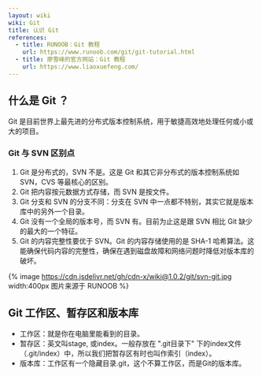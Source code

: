 ```yaml
---
layout: wiki
wiki: Git
title: 认识 Git
references:
  - title: RUNOOB：Git 教程
    url: https://www.runoob.com/git/git-tutorial.html
  - title: 廖雪峰的官方网站：Git 教程
    url: https://www.liaoxuefeng.com/
---
```


<!-- more -->

## 什么是 Git ？

Git 是目前世界上最先进的分布式版本控制系统，用于敏捷高效地处理任何或小或大的项目。

### Git 与 SVN 区别点

1. Git 是分布式的，SVN 不是。这是 Git 和其它非分布式的版本控制系统如 SVN，CVS 等最核心的区别。
2. Git 把内容按元数据方式存储，而 SVN 是按文件。
3. Git 分支和 SVN 的分支不同：分支在 SVN 中一点都不特别，其实它就是版本库中的另外一个目录。
4. Git 没有一个全局的版本号，而 SVN 有。目前为止这是跟 SVN 相比 Git 缺少的最大的一个特征。
5. Git 的内容完整性要优于 SVN。Git 的内容存储使用的是 SHA-1 哈希算法。这能确保代码内容的完整性，确保在遇到磁盘故障和网络问题时降低对版本库的破坏。

{% image https://cdn.jsdelivr.net/gh/cdn-x/wiki@1.0.2/git/svn-git.jpg width:400px 图片来源于 RUNOOB  %}

## Git 工作区、暂存区和版本库

- 工作区：就是你在电脑里能看到的目录。
- 暂存区：英文叫stage, 或index。一般存放在 ".git目录下" 下的index文件（.git/index）中，所以我们把暂存区有时也叫作索引（index）。
- 版本库：工作区有一个隐藏目录.git，这个不算工作区，而是Git的版本库。